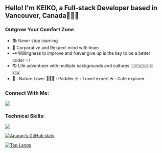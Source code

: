 
<h2>Hello! I'm KEIKO, a Full-stack Developer based in Vancouver, Canada👩🏻‍💻</h2>

<h3> Outgrow Your Comfort Zone </h3>
<ul>
    <li>📚 Never stop learning</li>
    <li>🦋 Corporative and Respect mind with team</li>
    <li>🗝️ Willingness to improve and Never give up is the key to be a better coder :-)</li>
    <li>🌎 Life adventurer with multiple backgrounds and cultures 🇯🇵🇺🇸🇰🇷🇨🇦</li>
    <li>🌿 : Nature Lover  🏄🏻‍♀️ : Paddler ✈️ : Travel expert ☕️ : Cafe explorer</li>
</ul>

<div>
    <h3>Connect With Me:</h3>
    <a href="https://www.linkedin.com/in/keikoshimizu/">
        <img src="https://skillicons.dev/icons?i=linkedin"/>
    </a>
</div>

<h3>Technical Skills:</h3>
<p>
        <img src="https://skillicons.dev/icons?i=js,typescript,html,css,sass,react,nextjs,wordpress,nodejs,express,mongodb,firebase,git,postman,figma"/>
</p>

[![Anurag's GitHub stats](https://github-readme-stats.vercel.app/api?username=KeikoShimizu&count_private=true&show_icons=true&theme=radical)](https://github.com/KeikoShimizu/github-readme-stats)

[![Top Langs](https://github-readme-stats.vercel.app/api/top-langs/?username=KeikoShimizu&layout=compact&theme=radical)](https://github.com/KeikoShimizu/github-readme-stats)

